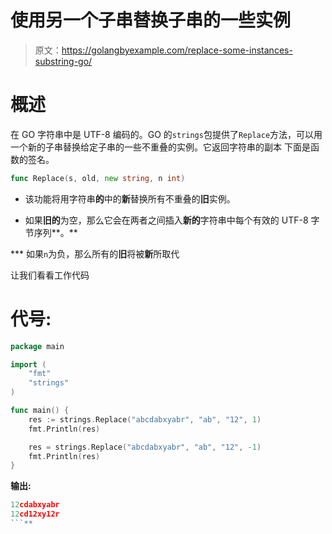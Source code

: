# 使用另一个子串替换子串的一些实例

> 原文：<https://golangbyexample.com/replace-some-instances-substring-go/>

# **概述**

在 GO 字符串中是 UTF-8 编码的。GO 的`strings`包提供了`Replace`方法，可以用一个新的子串替换给定子串的一些不重叠的实例。它返回字符串的副本
下面是函数的签名。

```go
func Replace(s, old, new string, n int)
```

*   该功能将用字符串**的**中的**新**替换所有不重叠的**旧**实例。

*   如果**旧的**为空，那么它会在两者之间插入**新的**字符串中每个有效的 UTF-8 字节序列**。**

 ***   如果`n`为负，那么所有的**旧**将被**新**所取代

让我们看看工作代码

# **代号:**

```go
package main

import (
    "fmt"
    "strings"
)

func main() {
    res := strings.Replace("abcdabxyabr", "ab", "12", 1)
    fmt.Println(res)

    res = strings.Replace("abcdabxyabr", "ab", "12", -1)
    fmt.Println(res)
}
```

**输出:**

```go
12cdabxyabr
12cd12xy12r
```**